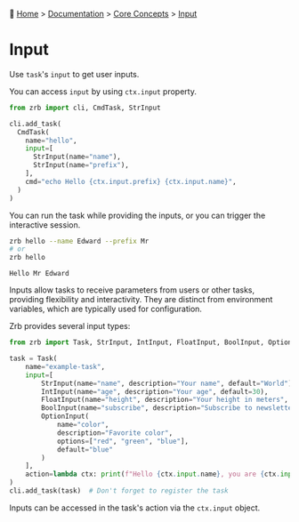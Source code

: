 🔖 [Home](../../../README.md) > [Documentation](../../README.md) > [Core Concepts](../README.md) > [Input](./README.md)

# Input

Use `task`'s `input` to get user inputs.

You can access `input` by using `ctx.input` property.

```python
from zrb import cli, CmdTask, StrInput

cli.add_task(
  CmdTask(
    name="hello",
    input=[
      StrInput(name="name"),
      StrInput(name="prefix"),
    ],
    cmd="echo Hello {ctx.input.prefix} {ctx.input.name}",
  )
)
```

You can run the task while providing the inputs, or you can trigger the interactive session.

```sh
zrb hello --name Edward --prefix Mr
# or
zrb hello
```

```
Hello Mr Edward
```

Inputs allow tasks to receive parameters from users or other tasks, providing flexibility and interactivity. They are distinct from environment variables, which are typically used for configuration.

Zrb provides several input types:

```python
from zrb import Task, StrInput, IntInput, FloatInput, BoolInput, OptionInput, cli

task = Task(
    name="example-task",
    input=[
        StrInput(name="name", description="Your name", default="World"),
        IntInput(name="age", description="Your age", default=30),
        FloatInput(name="height", description="Your height in meters", default=1.75),
        BoolInput(name="subscribe", description="Subscribe to newsletter", default=True),
        OptionInput(
            name="color",
            description="Favorite color",
            options=["red", "green", "blue"],
            default="blue"
        )
    ],
    action=lambda ctx: print(f"Hello {ctx.input.name}, you are {ctx.input.age} years old")
)
cli.add_task(task)  # Don't forget to register the task
```

Inputs can be accessed in the task's action via the `ctx.input` object.